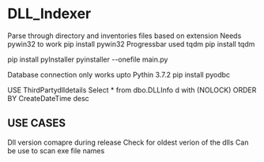 # DLL_Indexer
Parse through directory and inventories files based on extension
Needs pywin32 to work
pip install pywin32
Progressbar used tqdm
pip install tqdm

pip install pyInstaller
pyinstaller --onefile main.py

Database connection only works upto Pythin 3.7.2
pip install pyodbc 

USE ThirdPartydlldetails
Select * from   dbo.DLLInfo d  with (NOLOCK) ORDER BY CreateDateTime desc

USE CASES
----------
Dll version comapre during release
Check for oldest verion of the dlls
Can be use to scan exe file names